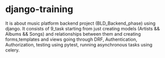 # django-training


It is about music platform backend project (BLD_Backend_phase) using django. It consists of 9_task starting 
from just creating models (Artists && Albums && Songs) and relationships between them and creating 
forms,templates and views going through DRF, Authentication, Authorization, testing using pytest, running asynchronous tasks using celery.
